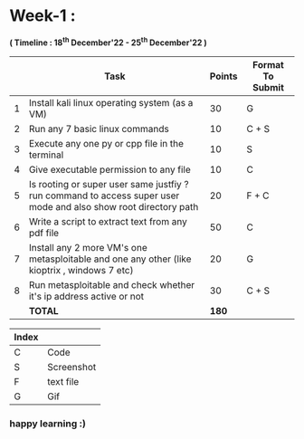 
# Week-1 : 

**( Timeline : 18<sup>th</sup> December'22 - 25<sup>th</sup> December'22 )**


|| Task		| Points	|	Format To Submit	|
|--| ------------- 	| -------------	|	-------------------		|
|1| Install kali linux operating system (as a VM)  | 30  |	G	|
|2| Run any 7 basic linux commands | 10  |		C + S	|
|3| Execute any one py or cpp file in the terminal   | 10  |		 S
|4| Give executable permission to any file | 10 | C 
|5| Is rooting or super user same justfiy ? run command to access super user mode and also show root directory path  | 20  |	F + C	|
|6| Write a script to extract text from any pdf file | 50 | C |
|7| Install any 2 more VM's one metasploitable and one any other (like kioptrix , windows 7 etc)  | 20  |	G	|
|8| Run metasploitable and check whether it's ip address active or not  | 30  |	C + S	|
|| **TOTAL** 	| **180**	|



Index	|	|
--------|-------|
C	| Code	|
S	| Screenshot	|
F	| text file	|
G | Gif |


### happy learning :)

